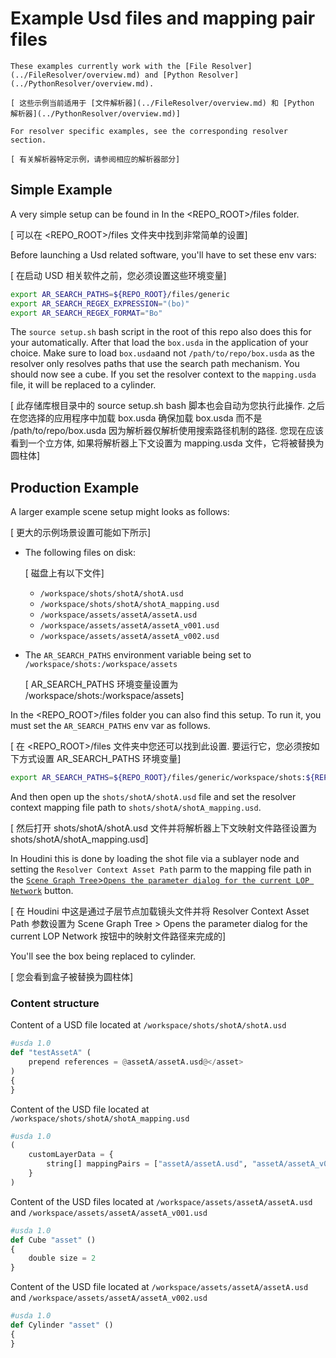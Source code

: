 # Example Usd files and mapping pair files

```admonish warning
These examples currently work with the [File Resolver](../FileResolver/overview.md) and [Python Resolver](../PythonResolver/overview.md).

[ 这些示例当前适用于 [文件解析器](../FileResolver/overview.md) 和 [Python 解析器](../PythonResolver/overview.md)]

For resolver specific examples, see the corresponding resolver section.

[ 有关解析器特定示例，请参阅相应的解析器部分]
```

## Simple Example

A very simple setup can be found in In the <REPO_ROOT>/files folder.

[ 可以在 \<REPO_ROOT\>/files 文件夹中找到非常简单的设置]

Before launching a Usd related software, you'll have to set these env vars:

[ 在启动 USD 相关软件之前，您必须设置这些环境变量]
```bash
export AR_SEARCH_PATHS=${REPO_ROOT}/files/generic
export AR_SEARCH_REGEX_EXPRESSION="(bo)"
export AR_SEARCH_REGEX_FORMAT="Bo"
```
The `source setup.sh` bash script in the root of this repo also does this for your automatically.
After that load the `box.usda` in the application of your choice. Make sure to load `box.usda`and not `/path/to/repo/box.usda` as the resolver only resolves paths that use the search path mechanism.
You should now see a cube. If you set the resolver context to the `mapping.usda` file, it will be replaced to a cylinder.

[ 此存储库根目录中的 source setup.sh bash 脚本也会自动为您执行此操作. 之后在您选择的应用程序中加载 box.usda 确保加载 box.usda 而不是 /path/to/repo/box.usda 因为解析器仅解析使用搜索路径机制的路径. 您现在应该看到一个立方体, 如果将解析器上下文设置为 mapping.usda 文件，它将被替换为圆柱体]

## Production Example

A larger example scene setup might looks as follows:

[ 更大的示例场景设置可能如下所示]
- The following files on disk:

    [ 磁盘上有以下文件]
    - `/workspace/shots/shotA/shotA.usd`
    - `/workspace/shots/shotA/shotA_mapping.usd`
    - `/workspace/assets/assetA/assetA.usd`
    - `/workspace/assets/assetA/assetA_v001.usd`
    - `/workspace/assets/assetA/assetA_v002.usd`
- The ```AR_SEARCH_PATHS``` environment variable being set to `/workspace/shots:/workspace/assets`

    [ AR_SEARCH_PATHS 环境变量设置为 /workspace/shots:/workspace/assets]

In the <REPO_ROOT>/files folder you can also find this setup. To run it, you must set the `AR_SEARCH_PATHS` env var as follows.

[ 在 \<REPO_ROOT\>/files 文件夹中您还可以找到此设置. 要运行它，您必须按如下方式设置 AR_SEARCH_PATHS 环境变量]
```bash
export AR_SEARCH_PATHS=${REPO_ROOT}/files/generic/workspace/shots:${REPO_ROOT}/files/generic/workspace/assets
```
And then open up the `shots/shotA/shotA.usd` file and set the resolver context mapping file path to `shots/shotA/shotA_mapping.usd`. 

[ 然后打开 shots/shotA/shotA.usd 文件并将解析器上下文映射文件路径设置为 shots/shotA/shotA_mapping.usd]

In Houdini this is done by loading the shot file via a sublayer node and setting the `Resolver Context Asset Path` parm to the mapping file path in the [`Scene Graph Tree`>`Opens the parameter dialog for the current LOP Network`](https://www.sidefx.com/docs/houdini/ref/panes/scenegraphtree.html) button.

[ 在 Houdini 中这是通过子层节点加载镜头文件并将 Resolver Context Asset Path 参数设置为 Scene Graph Tree > Opens the parameter dialog for the current LOP Network 按钮中的映射文件路径来完成的]

You'll see the box being replaced to cylinder.

[ 您会看到盒子被替换为圆柱体]

### Content structure

Content of a USD file located at `/workspace/shots/shotA/shotA.usd`
```python
#usda 1.0
def "testAssetA" (
    prepend references = @assetA/assetA.usd@</asset>
)
{
}
```
Content of the USD file located at `/workspace/shots/shotA/shotA_mapping.usd`

```python
#usda 1.0
(
    customLayerData = {
        string[] mappingPairs = ["assetA/assetA.usd", "assetA/assetA_v002.usd"]
    }
)
```

Content of the USD files located at `/workspace/assets/assetA/assetA.usd` and `/workspace/assets/assetA/assetA_v001.usd`
```python
#usda 1.0
def Cube "asset" ()
{
    double size = 2
}
```
Content of the USD file located at `/workspace/assets/assetA/assetA.usd` and `/workspace/assets/assetA/assetA_v002.usd`
```python
#usda 1.0
def Cylinder "asset" ()
{
}
```